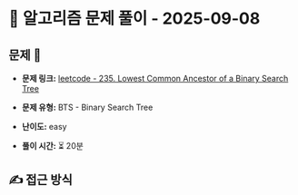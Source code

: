 # 📝 알고리즘 문제 풀이 - 2025-09-08

## 문제 📖

- **문제 링크:** [leetcode - 235. Lowest Common Ancestor of a Binary Search Tree](https://leetcode.com/problems/lowest-common-ancestor-of-a-binary-search-tree/)

- **문제 유형:** BTS - Binary Search Tree

- **난이도:** easy

- **풀이 시간:** ⏳ 20분
## ✍ 접근 방식

